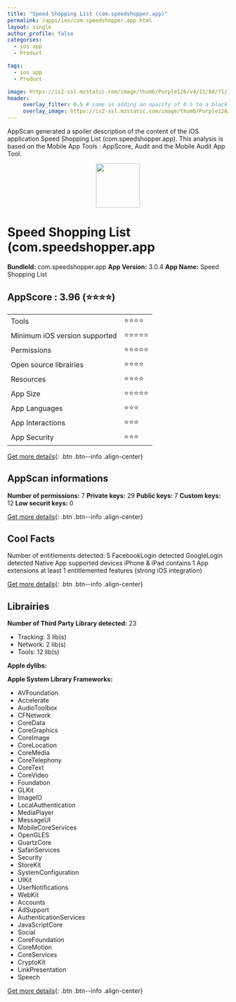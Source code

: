 ```yaml
---
title: "Speed Shopping List (com.speedshopper.app)"
permalink: /apps/ios/com.speedshopper.app.html
layout: single
author_profile: false
categories: 
  - ios app 
  - Product 

tags: 
  - ios app 
  - Product 

image: https://is2-ssl.mzstatic.com/image/thumb/Purple126/v4/11/8d/71/118d711f-0ca7-d352-0925-4d3c30719369/AppIcon-1x_U007emarketing-0-7-0-85-220.png/512x512bb.jpg
header: 
     overlay_filter: 0.5 # same as adding an opacity of 0.5 to a black background
     overlay_image: https://is2-ssl.mzstatic.com/image/thumb/Purple126/v4/11/8d/71/118d711f-0ca7-d352-0925-4d3c30719369/AppIcon-1x_U007emarketing-0-7-0-85-220.png/512x512bb.jpg
---
```

AppScan generated a spoiler description of the content of the iOS application Speed Shopping List (com.speedshopper.app). This analysis is based on the Mobile App Tools : AppScore, Audit and the Mobile Audit App Tool.

  
  
<div style="text-align: center;"><img src="https://is2-ssl.mzstatic.com/image/thumb/Purple126/v4/11/8d/71/118d711f-0ca7-d352-0925-4d3c30719369/AppIcon-1x_U007emarketing-0-7-0-85-220.png/512x512bb.jpg" width="100" height="100"></div>  
  
# Speed Shopping List (com.speedshopper.app

**BundleId:** com.speedshopper.app
**App Version:** 3.0.4
**App Name:** Speed Shopping List


## AppScore : 3.96 (⭐️⭐️⭐️⭐️) 

<table>
<tr><td> Tools </td><td> ⭐️⭐️⭐️⭐️ </td></tr>
<tr><td> Minimum iOS version supported </td><td> ⭐️⭐️⭐️⭐️⭐️ </td></tr>
<tr><td> Permissions </td><td> ⭐️⭐️⭐️⭐️⭐️ </td></tr>
<tr><td> Open source librairies </td><td> ⭐️⭐️⭐️⭐️ </td></tr>
<tr><td> Resources </td><td> ⭐️⭐️⭐️⭐️ </td></tr>
<tr><td> App Size </td><td> ⭐️⭐️⭐️⭐️⭐️ </td></tr>
<tr><td> App Languages </td><td> ⭐️⭐️⭐️ </td></tr>
<tr><td> App Interactions </td><td> ⭐️⭐️⭐️ </td></tr>
<tr><td> App Security </td><td> ⭐️⭐️⭐️ </td></tr>
</table>

[Get more details](/pricing.html){: .btn .btn--info .align-center}  
  
## AppScan informations 

**Number of permissions:** 7
**Private keys:** 29
**Public keys:** 7
**Custom keys:** 12
**Low securit keys:** 0
  
[Get more details](/pricing.html){: .btn .btn--info .align-center}

## Cool Facts

Number of entitlements detected: 5
FacebookLogin detected
GoogleLogin detected
Native App
supported devices iPhone & iPad
contains 1 App extensions
at least 1 entitlemented features (strong iOS integration)
  
[Get more details](/pricing.html){: .btn .btn--info .align-center}

## Librairies 
**Number of Third Party Library detected:** 23
- Tracking: 3 lib(s)
- Network: 2 lib(s)
- Tools: 12 lib(s)

**Apple dylibs:**


**Apple System Library Frameworks:**
- AVFoundation
- Accelerate
- AudioToolbox
- CFNetwork
- CoreData
- CoreGraphics
- CoreImage
- CoreLocation
- CoreMedia
- CoreTelephony
- CoreText
- CoreVideo
- Foundation
- GLKit
- ImageIO
- LocalAuthentication
- MediaPlayer
- MessageUI
- MobileCoreServices
- OpenGLES
- QuartzCore
- SafariServices
- Security
- StoreKit
- SystemConfiguration
- UIKit
- UserNotifications
- WebKit
- Accounts
- AdSupport
- AuthenticationServices
- JavaScriptCore
- Social
- CoreFoundation
- CoreMotion
- CoreServices
- CryptoKit
- LinkPresentation
- Speech


  
[Get more details](/pricing.html){: .btn .btn--info .align-center}

